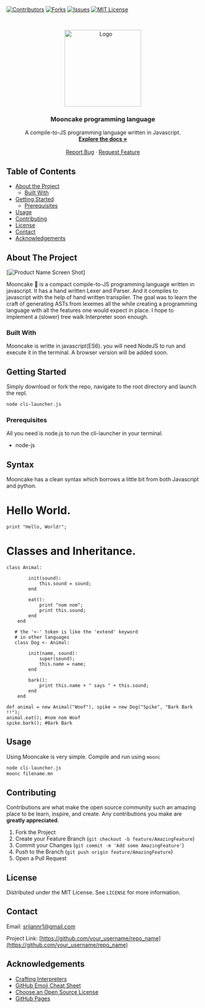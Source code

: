 <!--
*** Thanks for checking out this README Template. If you have a suggestion that would
*** make this better, please fork the repo and create a pull request or simply open
*** an issue with the tag "enhancement".
*** Thanks again! Now go create something AMAZING! :D
-->





<!-- PROJECT SHIELDS -->
<!--
*** I'm using markdown "reference style" links for readability.
*** Reference links are enclosed in brackets [ ] instead of parentheses ( ).
*** See the bottom of this document for the declaration of the reference variables
*** for contributors-url, forks-url, etc. This is an optional, concise syntax you may use.
*** https://www.markdownguide.org/basic-syntax/#reference-style-links
-->
[![Contributors][contributors-shield]][contributors-url]
[![Forks][forks-shield]][forks-url]
[![Issues][issues-shield]][issues-url]
[![MIT License][license-shield]][license-url]


<!-- PROJECT LOGO -->
<br />
<p align="center">
  <a href="#">
    <img src="https://i.imgur.com/MJwS926.png" alt="Logo" width="200" height="200">
  </a>

  <h3 align="center">Mooncake programming language</h3>

  <p align="center">
   A compile-to-JS programming language written in Javascript.
    <br />
    <a href="#"><strong>Explore the docs »</strong></a>
    <br />
    <br />
    <a href="issues">Report Bug</a>
    ·
    <a href="issues">Request Feature</a>
  </p>
</p>



<!-- TABLE OF CONTENTS -->
## Table of Contents

* [About the Project](#about-the-project)
  * [Built With](#built-with)
* [Getting Started](#getting-started)
  * [Prerequisites](#prerequisites)
* [Usage](#usage)
* [Contributing](#contributing)
* [License](#license)
* [Contact](#contact)
* [Acknowledgements](#acknowledgements)


<!-- ABOUT THE PROJECT -->
## About The Project

[![Product Name Screen Shot][product-screenshot]]

Mooncake :cake: is a compact compile-to-JS programming language written in javascript.
It has a hand written Lexer and Parser. And it compiles to javascript with the help of hand written transpiler.
The goal was to learn the craft of generating ASTs from lexemes all the while creating a programming language with all the features one would expect in place. I hope to implement a (slower) tree walk Interpreter soon enough.

### Built With
Mooncake is writte in javascript(ES6).  you will need NodeJS to run and execute it in the terminal.
A browser version will be added soon.

<!-- GETTING STARTED -->
## Getting Started
Simply download or fork the repo, navigate to the root directory and launch the repl.

```sh
node cli-launcher.js
```
### Prerequisites
All you need is node.js to run the cli-launcher in your terminal.

* node-js


## Syntax
Mooncake has a clean syntax which borrows a little bit from both Javascript and python.

# Hello World.
```
print "Hello, World!";
```

# Classes and Inheritance.

```
class Animal:
       
        init(sound):
            this.sound = sound;
        end

        eat():
            print "nom nom";
            print this.sound;
        end
    end

   # the '<-' token is like the 'extend' keyword
   # in other languages
   class Dog <- Animal:

        init(name, sound):
            super(sound);
            this.name = name;
        end

        bark():
            print this.name + " says " + this.sound;
        end
    end
    
def animal = new Animal("Woof"), spike = new Dog("Spike", "Bark Bark !!");
animal.eat(); #nom nom Woof
spike.bark(); #Bark Bark
```



<!-- USAGE EXAMPLES -->
## Usage

Using Mooncake is very simple.
Compile and run using `moonc`

```sh
node cli-launcher.js
moonc filename.mn
```

<!-- CONTRIBUTING -->
## Contributing

Contributions are what make the open source community such an amazing place to be learn, inspire, and create. Any contributions you make are **greatly appreciated**.

1. Fork the Project
2. Create your Feature Branch (`git checkout -b feature/AmazingFeature`)
3. Commit your Changes (`git commit -m 'Add some AmazingFeature'`)
4. Push to the Branch (`git push origin feature/AmazingFeature`)
5. Open a Pull Request



<!-- LICENSE -->
## License

Distributed under the MIT License. See `LICENSE` for more information.

<!-- CONTACT -->
## Contact

Email: srijannr1@gmail.com

Project Link: [https://github.com/your_username/repo_name](https://github.com/your_username/repo_name)



<!-- ACKNOWLEDGEMENTS -->
## Acknowledgements

* [Crafting Interpreters](http://www.craftinginterpreters.com/)
* [GitHub Emoji Cheat Sheet](https://www.webpagefx.com/tools/emoji-cheat-sheet)
* [Choose an Open Source License](https://choosealicense.com)
* [GitHub Pages](https://pages.github.com)




<!-- MARKDOWN LINKS & IMAGES -->
<!-- https://www.markdownguide.org/basic-syntax/#reference-style-links -->
[contributors-shield]: https://img.shields.io/github/contributors/othneildrew/Best-README-Template.svg?style=flat-square
[contributors-url]: https://github.com/tiltproofRain/Mooncake-programming-language/graphs/contributors
[forks-shield]: https://img.shields.io/github/forks/othneildrew/Best-README-Template.svg?style=flat-square
[forks-url]: https://github.com/othneildrew/Best-README-Template/network/members
[stars-shield]: https://img.shields.io/github/stars/othneildrew/Best-README-Template.svg?style=flat-square
[stars-url]: https://github.com/othneildrew/Best-README-Template/stargazers
[issues-shield]: https://img.shields.io/github/issues/othneildrew/Best-README-Template.svg?style=flat-square
[issues-url]: https://github.com/tiltproofRain/Mooncake-programming-language/issues
[license-shield]: https://img.shields.io/github/license/othneildrew/Best-README-Template.svg?style=flat-square
[license-url]: https://github.com/tiltproofRain/Mooncake-programming-language/blob/master/LICENCE.txt
[product-screenshot]: images/screenshot.png
